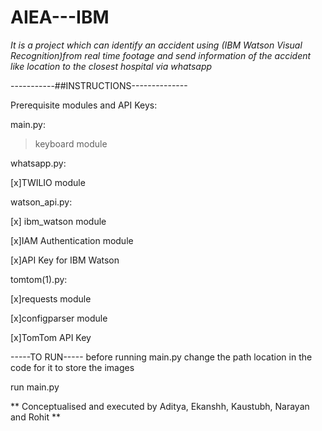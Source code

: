 # AIEA---IBM
*It is a project which can identify an accident using (IBM Watson Visual Recognition)from real time footage and send information of the accident like location to the closest hospital via whatsapp*

-----------##INSTRUCTIONS--------------

Prerequisite modules and  API Keys:

main.py:<br />
> keyboard module

whatsapp.py:

[x]TWILIO module

watson_api.py:

[x] ibm_watson module

[x]IAM Authentication module

[x]API Key for IBM Watson

tomtom(1).py:

[x]requests module

[x]configparser module

[x]TomTom API Key

-----TO RUN-----
before running main.py change the path location in the code for it to store the images

run main.py


** Conceptualised and executed by Aditya, Ekanshh, Kaustubh, Narayan and Rohit **
